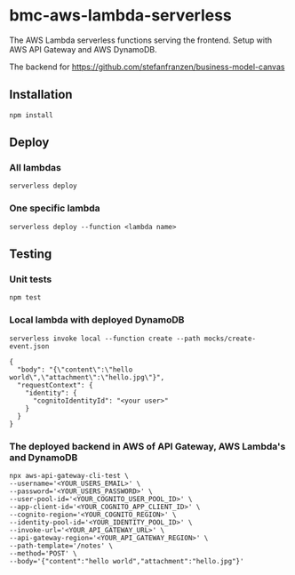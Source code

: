 # bmc-aws-lambda-serverless

The AWS Lambda serverless functions serving the frontend. Setup with AWS API
Gateway and AWS DynamoDB.

The backend for https://github.com/stefanfranzen/business-model-canvas

## Installation

```
npm install
```

## Deploy

### All lambdas

```
serverless deploy
```

### One specific lambda

```
serverless deploy --function <lambda name>
```

## Testing

### Unit tests

```
npm test
```

### Local lambda with deployed DynamoDB

```
serverless invoke local --function create --path mocks/create-event.json
```

```
{
  "body": "{\"content\":\"hello world\",\"attachment\":\"hello.jpg\"}",
  "requestContext": {
    "identity": {
      "cognitoIdentityId": "<your user>"
    }
  }
}
```

### The deployed backend in AWS of API Gateway, AWS Lambda's and DynamoDB

```
npx aws-api-gateway-cli-test \
--username='<YOUR_USERS_EMAIL>' \
--password='<YOUR_USERS_PASSWORD>' \
--user-pool-id='<YOUR_COGNITO_USER_POOL_ID>' \
--app-client-id='<YOUR_COGNITO_APP_CLIENT_ID>' \
--cognito-region='<YOUR_COGNITO_REGION>' \
--identity-pool-id='<YOUR_IDENTITY_POOL_ID>' \
--invoke-url='<YOUR_API_GATEWAY_URL>' \
--api-gateway-region='<YOUR_API_GATEWAY_REGION>' \
--path-template='/notes' \
--method='POST' \
--body='{"content":"hello world","attachment":"hello.jpg"}'
```
